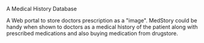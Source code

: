 A Medical History Database

A Web portal to store doctors prescription as a "image". 
MedStory could be handy when shown to doctors as a medical history of the patient along with prescribed medications and also buying medication from drugstore.
